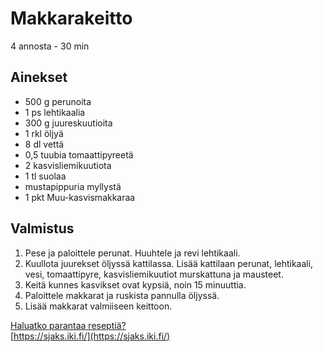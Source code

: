 # Makkarakeitto
4 annosta - 30 min


## Ainekset
- 500 g perunoita
- 1 ps lehtikaalia
- 300 g juureskuutioita
- 1 rkl öljyä
- 8 dl vettä
- 0,5 tuubia tomaattipyreetä
- 2 kasvisliemikuutiota
- 1 tl suolaa
- mustapippuria myllystä
- 1 pkt Muu-kasvismakkaraa


## Valmistus
1. Pese ja paloittele perunat. Huuhtele ja revi lehtikaali.
2. Kuullota juurekset öljyssä kattilassa. Lisää kattilaan perunat, lehtikaali, vesi, tomaattipyre, kasvisliemikuutiot murskattuna ja mausteet.
3. Keitä kunnes kasvikset ovat kypsiä, noin 15 minuuttia.
4. Paloittele makkarat ja ruskista pannulla öljyssä.
5. Lisää makkarat valmiiseen keittoon.

[Haluatko parantaa reseptiä?](https://github.com/sjaks/cookbook/edit/master/src/makkarakeitto.md)  
[https://sjaks.iki.fi/](https://sjaks.iki.fi/)